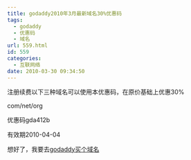 ```yaml
---
title: godaddy2010年3月最新域名30%优惠码
tags:
  - godaddy
  - 优惠码
  - 域名
url: 559.html
id: 559
categories:
  - 互联网络
date: 2010-03-30 09:34:50
---
```


注册续费以下三种域名可以使用本优惠码，在原价基础上优惠30%  

com/net/org  

优惠码gda412b  

有效期2010-04-04  

想好了，我要去[godaddy买个域名](https://www.godaddy.com/domains/search.aspx?isc=gda412b)